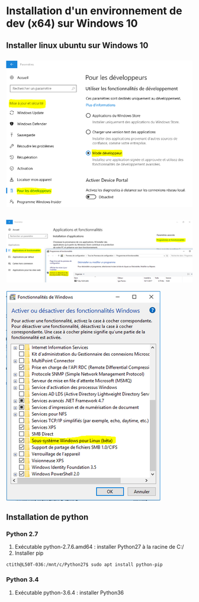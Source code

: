 # Installation d'un environnement de dev (x64) sur Windows 10

## Installer linux ubuntu sur Windows 10
![](https://github.com/ctith/Install_ENV_from_scratch/blob/master/Env_screenshot/01.PNG?raw=true)
---------
![](https://github.com/ctith/Install_ENV_from_scratch/blob/master/Env_screenshot/02.PNG?raw=true)
-------------
![](https://github.com/ctith/Install_ENV_from_scratch/blob/master/Env_screenshot/03.PNG?raw=true)

## Installation de python

### Python 2.7
1. Exécutable python-2.7.6.amd64 : installer Python27 à la racine de C:/ 
2. Installer pip
```shell
ctith@L50T-036:/mnt/c/Python27$ sudo apt install python-pip
```
### Python 3.4
1. Exécutable python-3.6.4 : installer Python36
